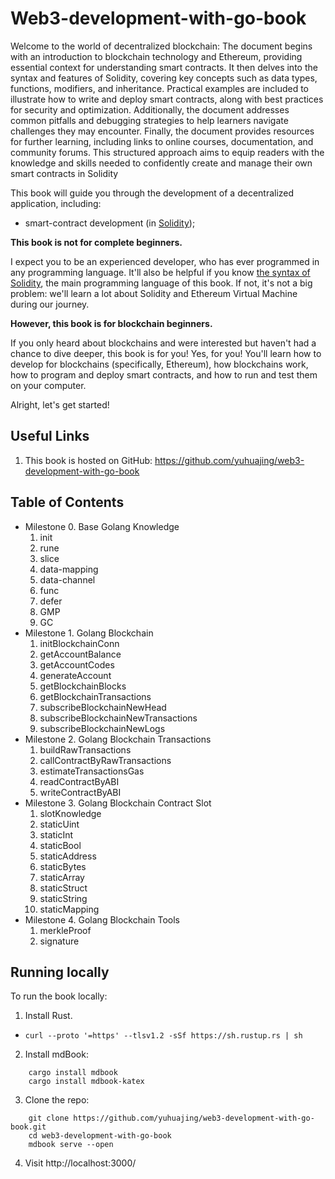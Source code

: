 #  Web3-development-with-go-book
Welcome to the world of decentralized blockchain: The document begins with an introduction to blockchain technology and Ethereum, providing essential context for understanding smart contracts. It then delves into the syntax and features of Solidity, covering key concepts such as data types, functions, modifiers, and inheritance. Practical examples are included to illustrate how to write and deploy smart contracts, along with best practices for security and optimization. Additionally, the document addresses common pitfalls and debugging strategies to help learners navigate challenges they may encounter. Finally, the document provides resources for further learning, including links to online courses, documentation, and community forums. This structured approach aims to equip readers with the knowledge and skills needed to confidently create and manage their own smart contracts in Solidity

This book will guide you through the development of a decentralized application, including:
- smart-contract development (in [Solidity](https://docs.soliditylang.org/en/latest/index.html));

**This book is not for complete beginners.**

I expect you to be an experienced developer, who has ever programmed in any programming language. It'll also be helpful if you know [the syntax of Solidity](https://docs.soliditylang.org/en/v0.8.17/introduction-to-smart-contracts.html), the main programming language of this book. If not, it's not a big problem: we'll learn a lot about Solidity and Ethereum Virtual Machine during our journey.

**However, this book is for blockchain beginners.**

If you only heard about blockchains and were interested but haven't had a chance to dive deeper, this book is for you!  Yes, for you! You'll learn how to develop for blockchains (specifically, Ethereum), how blockchains work, how to program and deploy smart contracts, and how to run and test them on your computer.

Alright, let's get started!

## Useful Links
1. This book is hosted on GitHub: <https://github.com/yuhuajing/web3-development-with-go-book>

## Table of Contents
- Milestone 0. Base Golang Knowledge
  1. init
  2. rune
  3. slice
  4. data-mapping
  5. data-channel
  6. func
  7. defer
  8. GMP
  9. GC
- Milestone 1. Golang Blockchain
  1. initBlockchainConn
  2. getAccountBalance
  3. getAccountCodes
  4. generateAccount
  5. getBlockchainBlocks
  6. getBlockchainTransactions
  7. subscribeBlockchainNewHead
  8. subscribeBlockchainNewTransactions
  9. subscribeBlockchainNewLogs
- Milestone 2. Golang Blockchain Transactions
  1. buildRawTransactions
  2. callContractByRawTransactions
  3. estimateTransactionsGas
  4. readContractByABI
  5. writeContractByABI
- Milestone 3. Golang Blockchain Contract Slot
  1. slotKnowledge
  2. staticUint
  3. staticInt
  4. staticBool
  5. staticAddress
  6. staticBytes
  7. staticArray
  8. staticStruct
  9. staticString
  10. staticMapping
- Milestone 4. Golang Blockchain Tools
  1. merkleProof
  2. signature

## Running locally

To run the book locally:
1. Install Rust.
- `curl --proto '=https' --tlsv1.2 -sSf https://sh.rustup.rs | sh`
2. Install mdBook:
```shell
    cargo install mdbook
    cargo install mdbook-katex
```
3. Clone the repo:
```shell
    git clone https://github.com/yuhuajing/web3-development-with-go-book.git
    cd web3-development-with-go-book
    mdbook serve --open
```
4. Visit http://localhost:3000/ 
